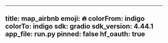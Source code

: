 
---
title: map_airbnb 
emoji: 🔥
colorFrom: indigo
colorTo: indigo
sdk: gradio
sdk_version: 4.44.1
app_file: run.py
pinned: false
hf_oauth: true
---
